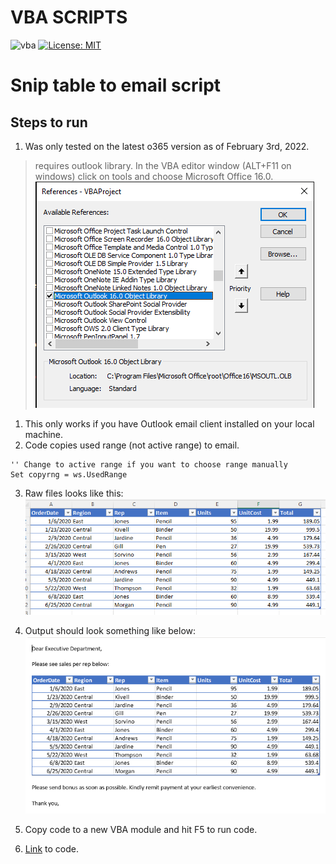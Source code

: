 # **VBA SCRIPTS**
![vba](https://img.shields.io/badge/VBA-o365-green)
[![License: MIT](https://img.shields.io/badge/License-MIT-yellow.svg)](https://opensource.org/licenses/MIT)

# **Snip table to email script**
## **Steps to run**
1. Was only tested on the latest o365 version as of February 3rd, 2022.
> requires outlook library. In the VBA editor window (ALT+F11 on windows) click on tools and choose Microsoft Office 16.0.
![office](./assets/op.png)
1. This only works if you have Outlook email client installed on your local machine.
2. Code copies used range (not active range) to email.
```vba
'' Change to active range if you want to choose range manually
Set copyrng = ws.UsedRange
```
3. Raw files looks like this:
![input](./assets/od.png)
4. Output should look something like below:
![output](./assets/oo.png)
5. Copy code to a new VBA module and hit F5 to run code.

6. [Link](./scripts/tableToEmail.bas) to code.




